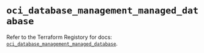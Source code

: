 # `oci_database_management_managed_database`

Refer to the Terraform Registory for docs: [`oci_database_management_managed_database`](https://registry.terraform.io/providers/oracle/oci/6.18.0/docs/resources/database_management_managed_database).
